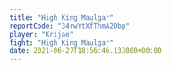 ```yaml
---
title: "High King Maulgar"
reportCode: "34rwYtXfThmA2Dbp"
player: "Krijae"
fight: "High King Maulgar"
date: 2021-06-27T18:56:46.133000+00:00
---
```

